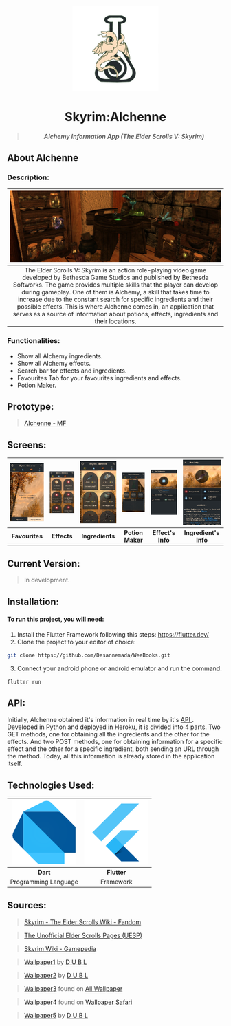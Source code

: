 <p align="center"><img src="alchemy/assets/logo.png" width="200"></p>
<h1 align="center">Skyrim:Alchenne</h1>

> <h5 align="center">Alchemy Information App (The Elder Scrolls V: Skyrim)</h5>

## About Alchenne

### Description:
|<img src="/readme/bg.png">|
| :---------------------------------: |
| The Elder Scrolls V: Skyrim is an action role-playing video game developed by Bethesda Game Studios and published by Bethesda Softworks. The game provides multiple skills that the player can develop during gameplay. One of them is Alchemy, a skill that takes time to increase due to the constant search for specific ingredients and their possible effects. This is where Alchenne comes in, an application that serves as a source of information about potions, effects, ingredients and their locations. |

### Functionalities:
* Show all Alchemy ingredients.
* Show all Alchemy effects.
* Search bar for effects and ingredients.
* Favourites Tab for your favourites ingredients and effects.
* Potion Maker.

## Prototype:
> <a href="https://xd.adobe.com/view/67caac85-ab91-4460-4a20-c2973122c3d3-11fb/">Alchenne - MF</a>

## Screens:
| <img src="/readme/1.jpg" width="150">  | <img src="/readme/2.jpg" width="150">  | <img src="/readme/3.jpg" width="150"> | <img src="/readme/4.jpg" width="150"> | <img src="/readme/5.jpg" width="150"> | <img src="/readme/6.jpg" width="150">
| :----------------------: | :----------------------: | :----------------------: | :----------------------: | :----------------------: | :----------------------: |
| **Favourites**           | **Effects**              | **Ingredients**          | **Potion Maker**         | **Effect's Info**        | **Ingredient's Info**    |

## Current Version:
> In development.

## Installation:
#### To run this project, you will need: 
1. Install the Flutter Framework following this steps: https://flutter.dev/
2. Clone the project to your editor of choice:
```sh
git clone https://github.com/Desannemada/WeeBooks.git
```
3. Connect your android phone or android emulator and run the command:
```sh
flutter run
```

## API:
Initially, Alchenne obtained it's information in real time by it's <a href="https://github.com/Desannemada/Alchenne/blob/master/pyAlchemy/main.py"> API </a>. Developed in Python and deployed in Heroku, it is divided into 4 parts. Two GET methods, one for obtaining all the ingredients and the other for the effects. And two POST methods, one for obtaining information for a specific effect and the other for a specific ingredient, both sending an URL through the method. Today, all this information is already stored in the application itself.

## Technologies Used:
| <img src="/readme/dart.png" width="150">  | <img src="/readme/flutter.png" width="150">  |
| :----------------------: | :----------------------: |
| **Dart**                 | **Flutter**              |
| Programming Language     | Framework                |

## Sources:
> <a href="https://elderscrolls.fandom.com/wiki/Ingredients_(Skyrim)">Skyrim - The Elder Scrolls Wiki - Fandom</a>

> <a href="https://en.uesp.net/wiki/Skyrim:Alchemy_Effects">The Unofficial Elder Scrolls Pages (UESP)</a>

> <a href="https://skyrim.gamepedia.com/Category:Ingredient_images">Skyrim Wiki - Gamepedia</a>

> <a href="https://www.flickr.com/photos/106746736@N06/31136037851">Wallpaper1</a> by <a href="https://www.flickr.com/photos/106746736@N06/">D U B L</a>

> <a href="https://www.flickr.com/photos/106746736@N06/30350009903">Wallpaper2</a> by <a href="https://www.flickr.com/photos/106746736@N06/">D U B L</a>

> <a href="https://www.allwallpaper.in/the-elder-scrolls-v-skyrim-landscapes-multiscreen-panorama-wallpaper-15110.html">Wallpaper3</a> found on <a href="https://www.allwallpaper.in/">All Wallpaper</a>

> <a href="https://wallpapersafari.com/w/RLsk0M">Wallpaper4</a> found on <a href="https://wallpapersafari.com/">Wallpaper Safari</a>

> <a href="https://www.flickr.com/photos/106746736@N06/31561425935">Wallpaper5</a> by <a href="https://www.flickr.com/photos/106746736@N06/">D U B L</a>
